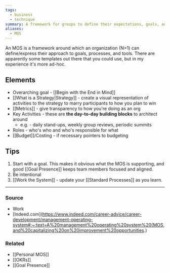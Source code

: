 ```yaml
---
tags:
  - business
  - technique
summary: A framework for groups to define their expectations, goals, and processes.
aliases:
  - MOS
---
```

An MOS is a framework around which an organization (N>1) can define/express their approach to goals, processes, and tools. There are apparently some templates out there that you could use, but in my experience it's more ad-hoc.

## Elements
- Overarching goal - [[Begin with the End in Mind]]
- [[What is a Strategy|Strategy]] - create a visual representation of activities to the strategy to marry participants to how you plan to win
- [[Metrics]] - give transparency to how you're doing as an org
- Key Activities - these are **the day-to-day building blocks** to architect around
	- e.g. - daily stand-ups, weekly group reviews, periodic summits
- Roles - who's who and who's responsible for what
- [[Budget]]/Costing - if necessary pointers to budgeting

## Tips
1. Start with a goal. This makes it obvious what the MOS is supporting, and good [[Goal Presence]] keeps team members focused and aligned.
2. Be intentional
3. [[Work the System]] - update your [[Standard Processes]] as you learn.

---
### Source
- Work
- [Indeed.com](https://www.indeed.com/career-advice/career-development/management-operating-system#:~:text=A%20management%20operating%20system%20(MOS,and%20capitalizing%20on%20improvement%20opportunities.)

### Related
- [[Personal MOS]]
- [[OKRs]]
- [[Goal Presence]]